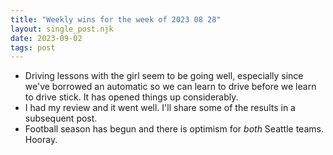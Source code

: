 ```yaml
---
title: "Weekly wins for the week of 2023 08 28"
layout: single_post.njk
date: 2023-09-02
tags: post
---
```

- Driving lessons with the girl seem to be going well, especially since we've borrowed an automatic so we can learn to drive before we learn to drive stick. It has opened things up considerably.
- I had my review and it went well. I'll share some of the results in a subsequent post.
- Football season has begun and there is optimism for _both_ Seattle teams. Hooray.
